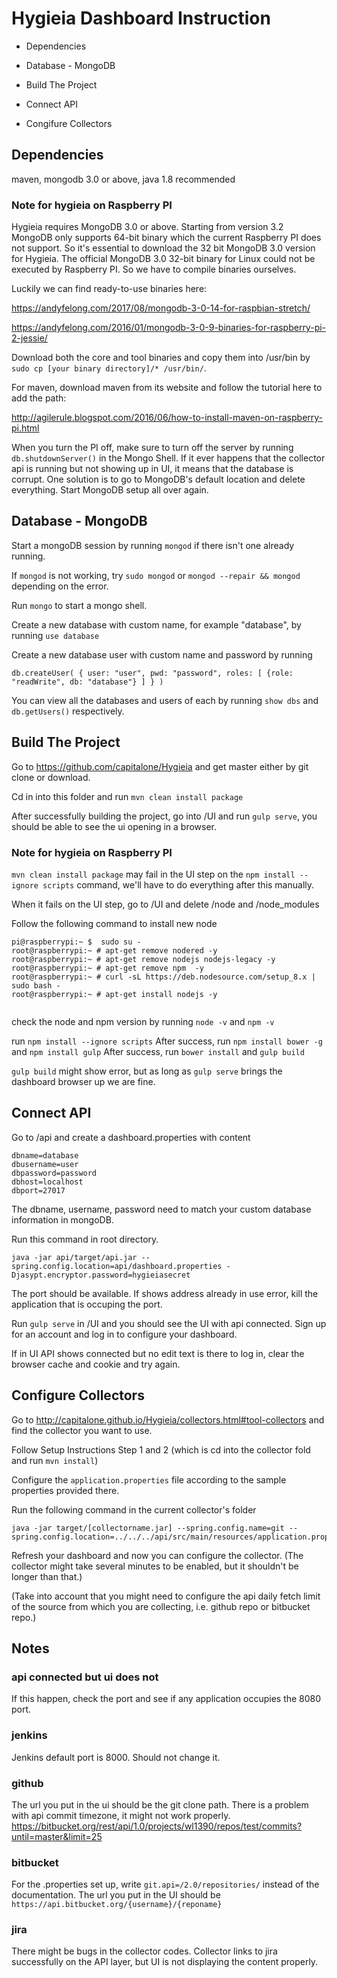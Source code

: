 # Hygieia Dashboard Instruction

* Dependencies 

* Database - MongoDB

* Build The Project

* Connect API

* Congifure Collectors

## Dependencies

maven, mongodb 3.0 or above, java 1.8 recommended

### Note for hygieia on Raspberry PI

Hygieia requires MongoDB 3.0 or above. Starting from version 3.2 MongoDB only supports 64-bit binary which the current Raspberry PI does not support. So it's essential to download the 32 bit MongoDB 3.0 version for Hygieia. The official MongoDB 3.0 32-bit binary for Linux could not be executed by Raspberry PI. So we have to compile binaries ourselves.

Luckily we can find ready-to-use binaries here:

https://andyfelong.com/2017/08/mongodb-3-0-14-for-raspbian-stretch/

https://andyfelong.com/2016/01/mongodb-3-0-9-binaries-for-raspberry-pi-2-jessie/

Download both the core and tool binaries and copy them into /usr/bin by `sudo cp [your binary directory]/* /usr/bin/`.

For maven, download maven from its website and follow the tutorial here to add the path:

http://agilerule.blogspot.com/2016/06/how-to-install-maven-on-raspberry-pi.html

When you turn the PI off, make sure to turn off the server by running `db.shutdownServer()` in the Mongo Shell. If it ever happens that the collector api is running but not showing up in UI, it means that the database is corrupt. One solution is to go to MongoDB's default location and delete everything. Start MongoDB setup all over again.


## Database - MongoDB

Start a mongoDB session by running `mongod` if there isn't one already running. 

If `mongod` is not working, try `sudo mongod` or `mongod --repair && mongod` depending on the error.  

Run `mongo` to start a mongo shell.

Create a new database with custom name, for example "database", by running `use database`

Create a new database user with custom name and password by running 
```
db.createUser( { user: "user", pwd: "password", roles: [ {role: "readWrite", db: "database"} ] } )
```

You can view all the databases and users of each by running `show dbs` and `db.getUsers()` respectively.


## Build The Project 
Go to https://github.com/capitalone/Hygieia and get master either by git clone or download.

Cd in into this folder and run `mvn clean install package`

After successfully building the project, go into /UI and run `gulp serve`, you should be able to see the ui opening in a browser.

### Note for hygieia on Raspberry PI
`mvn clean install package` may fail in the UI step on the `npm install --ignore scripts` command, we'll have to do everything after this manually. 

When it fails on the UI step, go to /UI and delete /node and /node_modules

Follow the following command to install new node
```
pi@raspberrypi:~ $  sudo su -
root@raspberrypi:~ # apt-get remove nodered -y
root@raspberrypi:~ # apt-get remove nodejs nodejs-legacy -y
root@raspberrypi:~ # apt-get remove npm  -y
root@raspberrypi:~ # curl -sL https://deb.nodesource.com/setup_8.x | sudo bash -
root@raspberrypi:~ # apt-get install nodejs -y
    
```

check the node and npm version by running `node -v` and `npm -v`

run `npm install --ignore scripts`
After success, run `npm install bower -g` and `npm install gulp`
After success, run `bower install` and `gulp build`

`gulp build` might show error, but as long as `gulp serve` brings the dashboard browser up we are fine. 


## Connect API
Go to /api and create a dashboard.properties with content
```
dbname=database
dbusername=user
dbpassword=password
dbhost=localhost
dbport=27017
```
The dbname, username, password need to match your custom database information in mongoDB.

Run this command in root directory.
```
java -jar api/target/api.jar --spring.config.location=api/dashboard.properties -Djasypt.encryptor.password=hygieiasecret
```

The port should be available. If shows address already in use error, kill the application that is occuping the port.

Run `gulp serve` in /UI and you should see the UI with api connected. Sign up for an account and log in to configure your dashboard.

If in UI API shows connected but no edit text is there to log in, clear the browser cache and cookie and try again.

## Configure Collectors
Go to http://capitalone.github.io/Hygieia/collectors.html#tool-collectors and find the collector you want to use.

Follow Setup Instructions Step 1 and 2 (which is cd into the collector fold and run `mvn install`)

Configure the `application.properties` file according to the sample properties provided there.

Run the following command in the current collector's folder
```
java -jar target/[collectorname.jar] --spring.config.name=git --spring.config.location=../../../api/src/main/resources/application.properties
```

Refresh your dashboard and now you can configure the collector. (The collector might take several minutes to be enabled, but it shouldn't be longer than that.)

(Take into account that you might need to configure the api daily fetch limit of the source from which you are collecting, i.e. github repo or bitbucket repo.)



## Notes

### api connected but ui does not
If this happen, check the port and see if any application occupies the 8080 port.

### jenkins
Jenkins default port is 8000. Should not change it.

### github
The url you put in the ui should be the git clone path.
There is a problem with api commit timezone, it might not work properly. 
https://bitbucket.org/rest/api/1.0/projects/wl1390/repos/test/commits?until=master&limit=25

### bitbucket
For the .properties set up, write `git.api=/2.0/repositories/` instead of the documentation. The url you put in the UI should be `https://api.bitbucket.org/{username}/{reponame}`

### jira
There might be bugs in the collector codes. Collector links to jira successfully on the API layer, but UI is not displaying the content properly.
